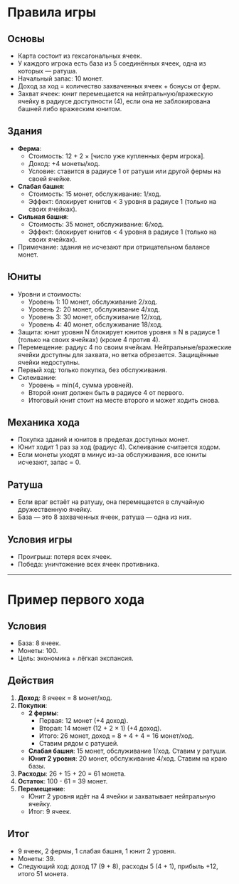 
# Правила игры

## Основы
- Карта состоит из гексагональных ячеек.
- У каждого игрока есть база из 5 соединённых ячеек, одна из которых — ратуша.
- Начальный запас: 10 монет.
- Доход за ход = количество захваченных ячеек + бонусы от ферм.
- Захват ячеек: юнит перемещается на нейтральную/вражескую ячейку в радиусе доступности (4), если она не заблокирована башней либо вражеским юнитом.

## Здания
- **Ферма**:
  - Стоимость: 12 + 2 × [число уже купленных ферм игрока].
  - Доход: +4 монеты/ход.
  - Условие: ставится в радиусе 1 от ратуши или другой фермы на своей ячейке.
- **Слабая башня**:
  - Стоимость: 15 монет, обслуживание: 1/ход.
  - Эффект: блокирует юнитов < 3 уровня в радиусе 1 (только на своих ячейках).
- **Сильная башня**:
  - Стоимость: 35 монет, обслуживание: 6/ход.
  - Эффект: блокирует юнитов < 4 уровня в радиусе 1 (только на своих ячейках).
- Примечание: здания не исчезают при отрицательном балансе монет.

## Юниты
- Уровни и стоимость:
  - Уровень 1: 10 монет, обслуживание 2/ход.
  - Уровень 2: 20 монет, обслуживание 4/ход.
  - Уровень 3: 30 монет, обслуживание 12/ход.
  - Уровень 4: 40 монет, обслуживание 18/ход.
- Защита: юнит уровня N блокирует юнитов уровня ≤ N в радиусе 1 (только на своих ячейках) (кроме 4 против 4).
- Перемещение: радиус 4 по своим ячейкам. Нейтральные/вражеские ячейки доступны для захвата, но ветка обрезается. Защищённые ячейки недоступны.
- Первый ход: только покупка, без обслуживания.
- Склеивание:
  - Уровень = min(4, сумма уровней).
  - Второй юнит должен быть в радиусе 4 от первого.
  - Итоговый юнит стоит на месте второго и может ходить снова.

## Механика хода
- Покупка зданий и юнитов в пределах доступных монет.
- Юнит ходит 1 раз за ход (радиус 4). Склеивание считается ходом.
- Если монеты уходят в минус из-за обслуживания, все юниты исчезают, запас = 0.

## Ратуша
- Если враг встаёт на ратушу, она перемещается в случайную дружественную ячейку.
- База — это 8 захваченных ячеек, ратуша — одна из них.

## Условия игры
- Проигрыш: потеря всех ячеек.
- Победа: уничтожение всех ячеек противника.

---

# Пример первого хода

## Условия
- База: 8 ячеек.
- Монеты: 100.
- Цель: экономика + лёгкая экспансия.

## Действия
1. **Доход**: 8 ячеек = 8 монет/ход.
2. **Покупки**:
   - **2 фермы**:
     - Первая: 12 монет (+4 доход).
     - Вторая: 14 монет (12 + 2 × 1) (+4 доход).
     - Итого: 26 монет, доход = 8 + 4 + 4 = 16 монет/ход.
     - Ставим рядом с ратушей.
   - **Слабая башня**: 15 монет, обслуживание 1/ход. Ставим у ратуши.
   - **Юнит 2 уровня**: 20 монет, обслуживание 4/ход. Ставим на краю базы.
3. **Расходы**: 26 + 15 + 20 = 61 монета.
4. **Остаток**: 100 - 61 = 39 монет.
5. **Перемещение**:
   - Юнит 2 уровня идёт на 4 ячейки и захватывает нейтральную ячейку.
   - Итог: 9 ячеек.

## Итог
- 9 ячеек, 2 фермы, 1 слабая башня, 1 юнит 2 уровня.
- Монеты: 39.
- Следующий ход: доход 17 (9 + 8), расходы 5 (4 + 1), прибыль +12, итого 51 монета.
